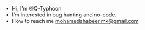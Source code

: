 - Hi, I’m @Q-Typhoon
- I’m interested in bug hunting and no-code.
- How to reach me mohamedshabeer.mk@gmail.com

<!---
Q-Typhoon/Q-Typhoon is a ✨ special ✨ repository because its `README.md` (this file) appears on your GitHub profile.
You can click the Preview link to take a look at your changes.
--->
